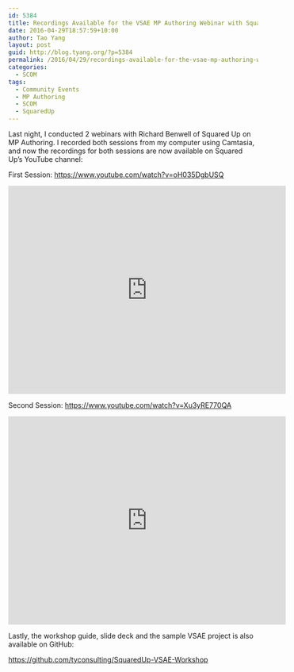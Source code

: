 ```yaml
---
id: 5384
title: Recordings Available for the VSAE MP Authoring Webinar with Squared Up
date: 2016-04-29T18:57:59+10:00
author: Tao Yang
layout: post
guid: http://blog.tyang.org/?p=5384
permalink: /2016/04/29/recordings-available-for-the-vsae-mp-authoring-webinar-with-squared-up/
categories:
  - SCOM
tags:
  - Community Events
  - MP Authoring
  - SCOM
  - SquaredUp
---
```

Last night, I conducted 2 webinars with Richard Benwell of Squared Up on MP Authoring. I recorded both sessions from my computer using Camtasia, and now the recordings for both sessions are now available on Squared Up’s YouTube channel:

First Session: <a title="https://www.youtube.com/watch?v=oH035DgbUSQ" href="https://www.youtube.com/watch?v=oH035DgbUSQ">https://www.youtube.com/watch?v=oH035DgbUSQ</a>

<iframe width="560" height="420" src="https://www.youtube.com/embed/oH035DgbUSQ?rel=0" frameborder="0" allowfullscreen="allowfullscreen"></iframe>

Second Session: <a href="https://www.youtube.com/watch?v=Xu3yRE770QA">https://www.youtube.com/watch?v=Xu3yRE770QA</a>

<iframe width="560" height="420" src="https://www.youtube.com/embed/Xu3yRE770QA?rel=0" frameborder="0" allowfullscreen="allowfullscreen"></iframe>


Lastly, the workshop guide, slide deck and the sample VSAE project is also available on GitHub:

<a title="https://github.com/tyconsulting/SquaredUp-VSAE-Workshop" href="https://github.com/tyconsulting/SquaredUp-VSAE-Workshop">https://github.com/tyconsulting/SquaredUp-VSAE-Workshop</a>